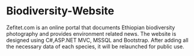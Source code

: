 # Biodiversity-Website
Zefitet.com is an online portal that documents Ethiopian biodiversity photography and provides environment related news. The website is designed using C#,ASP.NET MVC, MSSQL and Bootstrap. After adding all the necessary data of each species, it will be relaunched for public use.
